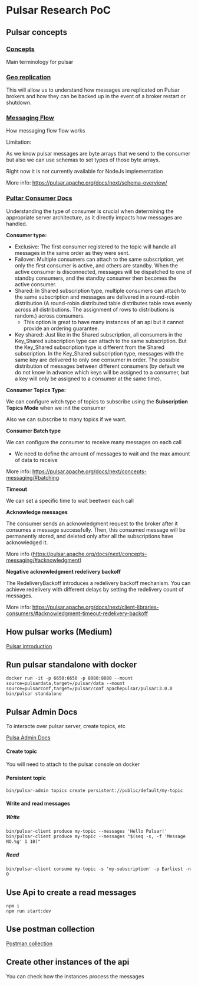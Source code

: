 # Pulsar Research PoC

## Pulsar concepts

### [Concepts](https://pulsar.apache.org/docs/3.0.x/reference-terminology)

Main terminology for pulsar

### [Geo replication](https://pulsar.apache.org/docs/3.0.x/concepts-replication/)

This will allow us to understand how messages are replicated on Pulsar brokers and how they can be backed up in the event of a broker restart or shutdown.

### [Messaging Flow](https://pulsar.apache.org/docs/3.0.x/concepts-messaging/)

How messaging flow flow works

Limitation: 

As we know pulsar messages are byte arrays that we send to the consumer but also we can use schemas to set types of those byte arrays.

Right now it is not currently available for NodeJs implementation

More info: https://pulsar.apache.org/docs/next/schema-overview/

### [Pultar Consumer Docs](https://pulsar.apache.org/docs/next/concepts-messaging/#subscription-types)

Understanding the type of consumer is crucial when determining the appropriate server architecture, as it directly impacts how messages are handled.

**Consumer type:**

- Exclusive: The first consumer registered to the topic will handle all messages in the same order as they were sent.
- Failover: Multiple consumers can attach to the same subscription, yet only the first consumer is active, and others are standby. When the active consumer is disconnected, messages will be dispatched to one of standby consumers, and the standby consumer then becomes the active consumer.
- Shared: In Shared subscription type, multiple consumers can attach to the same subscription and messages are delivered in a round-robin distribution (A round-robin distributed table distributes table rows evenly across all distributions. The assignment of rows to distributions is random.) across consumers.
    - This option is great to have many instances of an api but it cannot provide an ordering guarantee.   
- Key shared: Just like in the Shared subscription, all consumers in the Key_Shared subscription type can attach to the same subscription. But the Key_Shared subscription type is different from the Shared subscription. In the Key_Shared subscription type, messages with the same key are delivered to only one consumer in order. The possible distribution of messages between different consumers (by default we do not know in advance which keys will be assigned to a consumer, but a key will only be assigned to a consumer at the same time).

**Consumer Topics Type:**

We can configure witch type of topics to subscribe using the **Subscription Topics Mode** when we init the consumer

Also we can subscribe to many topics if we want.

**Consumer Batch type**

We can configure the consumer to receive many messages on each call

- We need to define the amount of messages to wait and the max amount of data to receive

More info: https://pulsar.apache.org/docs/next/concepts-messaging/#batching

**Timeout**

We can set a specific time to wait beetwen each call

**Acknowledge messages**

The consumer sends an acknowledgment request to the broker after it consumes a message successfully. Then, this consumed message will be permanently stored, and deleted only after all the subscriptions have acknowledged it.

More info (https://pulsar.apache.org/docs/next/concepts-messaging/#acknowledgment)

**Negative acknowledgment redelivery backoff**

The RedeliveryBackoff introduces a redelivery backoff mechanism. You can achieve redelivery with different delays by setting the redelivery count of messages.

More info: https://pulsar.apache.org/docs/next/client-libraries-consumers/#acknowledgment-timeout-redelivery-backoff

## How pulsar works (Medium)

[Pulsar introduction](https://medium.com/streamthoughts/introduction-to-apache-pulsar-concepts-architecture-java-clients-71f1a30b75d6)


## Run pulsar standalone with docker

```
docker run -it -p 6650:6650 -p 8080:8080 --mount source=pulsardata,target=/pulsar/data --mount source=pulsarconf,target=/pulsar/conf apachepulsar/pulsar:3.0.0 bin/pulsar standalone
```

## Pulsar Admin Docs 

To interacte over pulsar server, create topics, etc

[Pulsa Admin Docs](https://pulsar.apache.org/docs/2.10.x/pulsar-admin/)

#### Create topic

You will need to attach to the pulsar console on docker

#### Persistent topic
```
bin/pulsar-admin topics create persistent://public/default/my-topic
```
#### Write and read messages

##### Write
```
bin/pulsar-client produce my-topic --messages 'Hello Pulsar!'
bin/pulsar-client produce my-topic --messages "$(seq -s, -f 'Message NO.%g' 1 10)"
```
##### Read

```
bin/pulsar-client consume my-topic -s 'my-subscription' -p Earliest -n 0
```

## Use Api to create a read messages

```
npm i 
npm run start:dev
```

## Use postman collection

[Postman collection](./Pulsar_Test.postman_collection.json)

## Create other instances of the api

You can check how the instances process the messages


